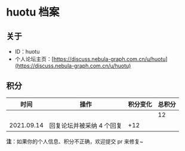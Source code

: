 # huotu 档案

## 关于

- ID：huotu
- 个人论坛主页：[https://discuss.nebula-graph.com.cn/u/huotu](https://discuss.nebula-graph.com.cn/u/huotu)

## 积分

| 时间 | 操作 | 积分变化 | 总积分  |
| --- | --- | --- | --- |
|  |  |  | 12 |
| 2021.09.14 | 回复论坛并被采纳 4 个回复 | +12 |  |

**注**：如果你的个人信息、积分不正确，欢迎提交 pr 来修复~